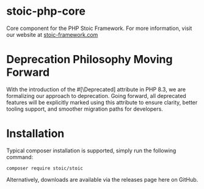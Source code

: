 # stoic-php-core
Core component for the PHP Stoic Framework.  For more information, visit our website at [stoic-framework.com](https://stoic-framework.com)

# Deprecation Philosophy Moving Forward
With the introduction of the #[\Deprecated] attribute in PHP 8.3, we are formalizing our approach to deprecation.
Going forward, all deprecated features will be explicitly marked using this attribute to ensure clarity,
better tooling support, and smoother migration paths for developers.

# Installation
Typical composer installation is supported, simply run the following command:

```
composer require stoic/stoic
```

Alternatively, downloads are available via the releases page here on GitHub.
